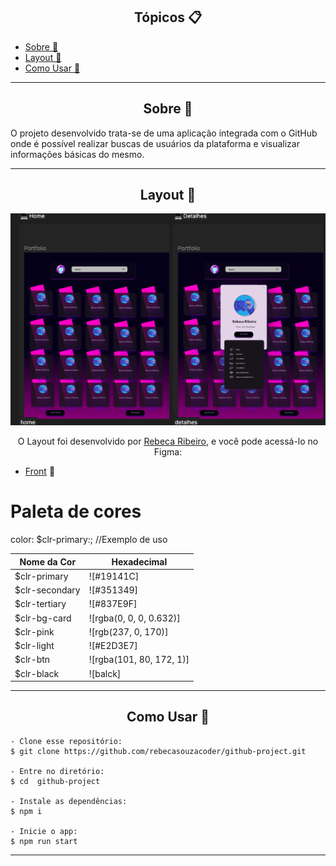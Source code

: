 <h2 align="center">Tópicos 📋</h2>

   <p>
   
   - [Sobre 📖](#sobre-)
   - [Layout 🎨](#layout-)
   - [Como Usar 🤔](#como-usar-)

   </p>

---

<h2 align="center">Sobre 📖</h2>
   
<p>
   O projeto  desenvolvido trata-se de uma aplicação integrada com o GitHub onde é possível realizar buscas de
   usuários da plataforma e visualizar informações básicas do mesmo. <br>
</p>

---

<h2 align="center">Layout 🎨</h2>

   <p align="center">
      <img alt="Layout" title="PayFlow" src=".github/layout.png" />
   </p>

   <p align="center">
      O Layout foi desenvolvido por <a href="https://www.linkedin.com/in/rebeca-ribeiro-044374173/">Rebeca Ribeiro</a>, e você pode acessá-lo no Figma:
   
   - <a href="https://www.figma.com/file/FU5UANvDlsS9Zbn6bbp2vn/Teste-Caiena?type=design&node-id=6-1006&t=QxvVaoMtO4T22ON3-0">Front</a> 📱
   </p>

# Paleta de cores

color: $clr-primary:; //Exemplo de uso

| Nome da Cor                | Hexadecimal |
| -------------------------- | ----------- |
| $clr-primary | ![#19141C]   |
| $clr-secondary| ![#351349] |
| $clr-tertiary| ![#837E9F]  |
| $clr-bg-card | ![rgba(0, 0, 0, 0.632)] |
| $clr-pink    | ![rgb(237, 0, 170)] |
| $clr-light| ![#E2D3E7]     |
| $clr-btn     | ![rgba(101, 80, 172, 1)] |
| $clr-black   | ![balck] |

---

<h2 align="center">Como Usar 🤔</h2>

```
- Clone esse repositório:
$ git clone https://github.com/rebecasouzacoder/github-project.git

- Entre no diretório:
$ cd  github-project

- Instale as dependências:
$ npm i

- Inicie o app:
$ npm run start
```

---

<!--END_SECTION:footer-->
